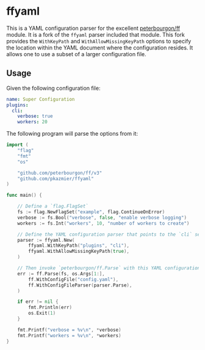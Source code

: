 # ffyaml

This is a YAML configuration parser for the excellent [peterbourgon/ff][1] module. It is a fork of the `ffyaml` parser included that module. This fork provides the `WithKeyPath` and `WithAllowMissingKeyPath` options to specify the location within the YAML document where the configuration resides. It allows one to use a subset of a larger configuration file.

## Usage

Given the following configuration file:

```yaml
name: Super Configuration
plugins:
  cli:
    verbose: true
    workers: 20
```

The following program will parse the options from it:

```go
import (
	"flag"
	"fmt"
	"os"

	"github.com/peterbourgon/ff/v3"
	"github.com/pkazmier/ffyaml"
)

func main() {

	// Define a `flag.FlagSet`
	fs := flag.NewFlagSet("example", flag.ContinueOnError)
	verbose := fs.Bool("verbose", false, "enable verbose logging")
	workers := fs.Int("workers", 10, "number of workers to create")

	// Define the YAML configuration parser that points to the `cli` section:
	parser := ffyaml.New(
		ffyaml.WithKeyPath("plugins", "cli"),
		ffyaml.WithAllowMissingKeyPath(true),
	)

	// Then invoke `peterbourgon/ff.Parse` with this YAML configuration parser:
	err := ff.Parse(fs, os.Args[1:],
		ff.WithConfigFile("config.yaml"),
		ff.WithConfigFileParser(parser.Parse),
	)

	if err != nil {
		fmt.Println(err)
		os.Exit(1)
	}

	fmt.Printf("verbose = %v\n", *verbose)
	fmt.Printf("workers = %v\n", *workers)
}
```

[1]: https://github.com/peterbourgon/ff
